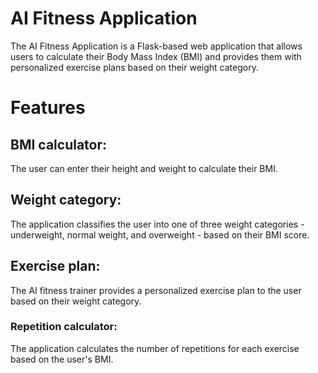 # AI Fitness Application

The AI Fitness Application is a Flask-based web application that allows users to calculate their Body Mass Index (BMI) and provides them with personalized exercise plans based on their weight category.

# Features

## BMI calculator: 
The user can enter their height and weight to calculate their BMI.
## Weight category: 
The application classifies the user into one of three weight categories - underweight, normal weight, and overweight - based on their BMI score.
## Exercise plan: 
The AI fitness trainer provides a personalized exercise plan to the user based on their weight category.
### Repetition calculator: 
The application calculates the number of repetitions for each exercise based on the user's BMI.

